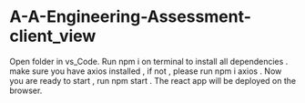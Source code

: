 # A-A-Engineering-Assessment-client_view 

Open folder in vs_Code.
Run npm i on terminal to install all dependencies . 
make sure you have axios installed , if not , please run npm i axios .
Now you are ready to start , run npm start .
The react app will be deployed on the browser.
